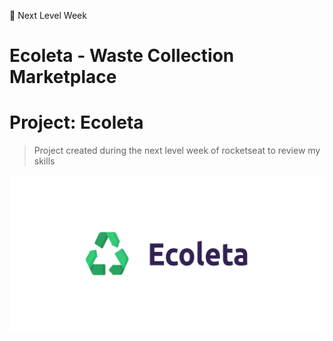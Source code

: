 📒 Next Level Week
# Ecoleta - Waste Collection Marketplace

# Project: Ecoleta
> Project created during the next level week of rocketseat to review my skills


![](public/assets/social-preview-ecoleta.png)

